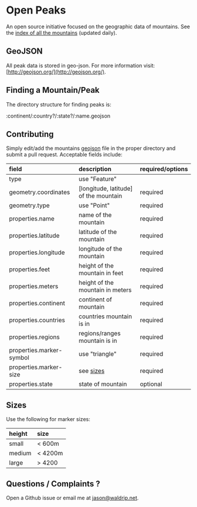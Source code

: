 # Open Peaks
An open source initiative focused on the geographic data of mountains. See the [index of all the mountains](https://github.com/open-peaks/data/blob/master/index.geojson) (updated daily).

## GeoJSON

All peak data is stored in geo-json. For more information visit: [http://geojson.org/](http://geojson.org/).

## Finding a Mountain/Peak

The directory structure for finding peaks is:

:continent/:country?/:state?/:name.geojson

## Contributing

Simply edit/add the mountains [geojson](http://geojson.org/) file in the proper directory and submit a pull request. Acceptable fields include:



| field | description | required/options
|:--|:--|:--
| type | use "Feature" |
| geometry.coordinates | [longitude, latitude] of the mountain | required
| geometry.type | use "Point" | required
| properties.name | name of the mountain | required
| properties.latitude | latitude of the mountain | required
| properties.longitude | longitude of the mountain | required
| properties.feet | height of the mountain in feet | required
| properties.meters | height of the mountain in meters | required
| properties.continent | continent of mountain | required
| properties.countries | countries mountain is in | required
| properties.regions | regions/ranges mountain is in | required
| properties.marker-symbol | use "triangle" | required
| properties.marker-size | see [sizes](#sizes) | required
| properties.state | state of mountain | optional

## Sizes

Use the following for marker sizes:

| height | size |
|:--|:--
| small | < 600m |
| medium | < 4200m |
| large | > 4200 |


## Questions / Complaints ?

Open a Github issue or email me at [jason@waldrip.net](mailto:jason@waldrip.net).
